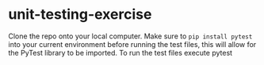 # unit-testing-exercise
Clone the repo onto your local computer. 
Make sure to `pip install pytest`  into your current environment before running the test files, this will allow for the PyTest library to be imported.
To run the test files execute pytest <filename>
